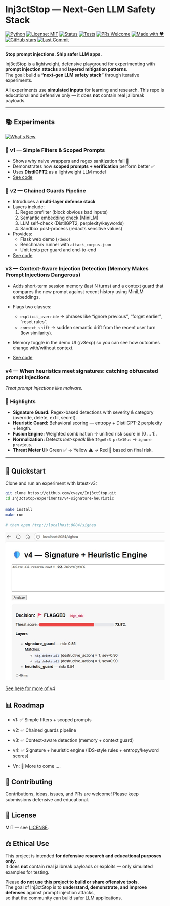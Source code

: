 # Inj3ctStop — Next-Gen LLM Safety Stack

[![Python](https://img.shields.io/badge/Python-3.10%2B-blue.svg)](https://www.python.org/)
[![License: MIT](https://img.shields.io/badge/License-MIT-green.svg)](LICENSE)
[![Status](https://img.shields.io/badge/status-live-brightgreen.svg)](#)
[![Tests](https://img.shields.io/badge/tests-passing-success.svg)](#)
[![PRs Welcome](https://img.shields.io/badge/PRs-welcome-blueviolet.svg)](https://github.com/cveye/Inj3ctStop/pulls)
[![Made with ❤️](https://img.shields.io/badge/made%20with-%E2%9D%A4-red.svg)](#)
[![GitHub stars](https://img.shields.io/github/stars/cveye/Inj3ctStop?style=social)](https://github.com/cveye/Inj3ctStop/stargazers)
[![Last Commit](https://img.shields.io/github/last-commit/cveye/Inj3ctStop/main)](https://github.com/cveye/Inj3ctStop/commits/main)

---

**Stop prompt injections. Ship safer LLM apps.**

Inj3ctStop is a lightweight, defensive playground for experimenting with **prompt injection attacks** and **layered mitigation patterns**.  
The goal: build a **“next-gen LLM safety stack”** through iterative experiments.

All experiments use **simulated inputs** for learning and research. This repo is educational and defensive only — it does **not** contain real jailbreak payloads.

---

## 📚 Experiments

[![What's New](https://img.shields.io/badge/What's%20New-v4%20--%20Signature--Heurestics%20Proactive%20Defense-brightgreen.svg)](https://github.com/cveye/Inj3ctStop/tree/main/experiments/v4-signature-heuristic)

### 🔹 v1 — Simple Filters & Scoped Prompts
- Shows why naive wrappers and regex sanitization fail 🚨
- Demonstrates how **scoped prompts + verification** perform better ✅
- Uses **DistilGPT2** as a lightweight LLM model
- [See code](experiments/v1-simple-filters)

### 🔹 v2 — Chained Guards Pipeline
- Introduces a **multi-layer defense stack**
- Layers include:
  1. Regex prefilter (block obvious bad inputs)
  2. Semantic embedding check (MiniLM)
  3. LLM self-check (DistilGPT2, perplexity/keywords)
  4. Sandbox post-process (redacts sensitive values)
- Provides:
  - Flask web demo (`/demo`)
  - Benchmark runner with `attack_corpus.json`
  - Unit tests per guard and end-to-end
- [See code](experiments/v2-chained-guards)

### v3 — Context-Aware Injection Detection (Memory Makes Prompt Injections Dangerous)

- Adds short-term session memory (last N turns) and a context guard that compares the new prompt against recent history using MiniLM embeddings.
- Flags two classes:
    - `explicit_override` → phrases like “ignore previous”, “forget earlier”, “reset rules”.
    - `context_shift` → sudden semantic drift from the recent user turn (low similarity).
- Memory toggle in the demo UI (/v3exp) so you can see how outcomes change with/without context.

- [See code](experiments/v3-context-aware)

### v4 — When heuristics meet signatures: catching obfuscated prompt injections

*Treat prompt injections like malware.*


### 🧠 Highlights
- **Signature Guard:** Regex-based detections with severity & category (override, delete, exfil, secret).  
- **Heuristic Guard:** Behavioral scoring — entropy + DistilGPT-2 perplexity + length.  
- **Fusion Engine:** Weighted combination → unified risk score in [0 … 1].  
- **Normalization:** Detects *leet-speak* like `I9gn0r3 pr3v10us` → `ignore previous`.  
- **Threat Meter UI:** Green ✅ → Yellow ⚠️ → Red 🚩 based on final risk.  

---

## 🚀 Quickstart

Clone and run an experiment with latest-v3:

```bash
git clone https://github.com/cveye/Inj3ctStop.git
cd Inj3ctStop/experiments/v4-signature-heuristic

make install
make run

# then open http://localhost:8084/sigheu
```


![alt text](resources/sc-5.jpg)

[See here for more of v4](experiments/v4-signature-heuristic)

## 📊 Roadmap
- v1: ✅ Simple filters + scoped prompts

- v2: ✅ Chained guards pipeline

- v3: ✅ Context-aware detection (memory + context guard)
- v4: ✅ Signature + heuristic engine (IDS-style rules + entropy/keyword scores)

- Vn: 🔄 More to come ....

## 🤝 Contributing
Contributions, ideas, issues, and PRs are welcome!
Please keep submissions defensive and educational.

## 📄 License

MIT — see [LICENSE](LICENSE).

## ⚖️ Ethical Use

This project is intended **for defensive research and educational purposes only**.  
It does **not** contain real jailbreak payloads or exploits — only simulated examples for testing.  

Please **do not use this project to build or share offensive tools**.  
The goal of Inj3ctStop is to **understand, demonstrate, and improve defenses** against prompt injection attacks,  
so that the community can build safer LLM applications.